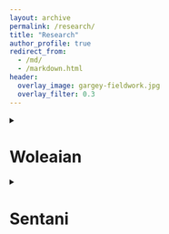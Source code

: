 ```yaml
---
layout: archive
permalink: /research/
title: "Research"
author_profile: true
redirect_from:
  - /md/
  - /markdown.html
header:
  overlay_image: gargey-fieldwork.jpg
  overlay_filter: 0.3
---
```


<details>
  <summary><h1>Woleaian</h1></summary>

 ### Language Documentation and Revitalization of the Woleaian language

Since 2021, I have been working with the Woleaian-speaking community, both in Hawaiʻi and in Yap State on documenting their language and culture. Woleaian is a Micronesian language spoken on 7 small coral atolls in the Outer Islands of Yap State, Federated States of Micronesia (FSM), as well as in the diaspora in Guam, Hawaiʻi and the continental United States. Speaker estimates vary, but the community estimates around 2,000 Woleaian-speakers globally. The main community I have been working with is that of Eauripik atoll, the smallest of the seven, with about 70-90 inhabitants, but larger populations on Yap Main Island. A village, Gargey, on Yap Main Island was my main field site for two fieldwork trips in early 2023, and serves as a continued touchstone whenever I visit Yap for fieldwork.
The Woleaian-speaking community has noticed a decline in the continued use and remembrance of traditional Woleaian oral and physical culture.

</details>


<details>
  <summary><h1>Sentani</h1></summary>

  ### Language Documentation of West Sentani
Talking

</details>

